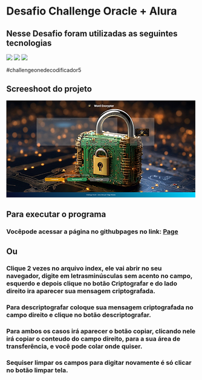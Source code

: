 # Desafio Challenge Oracle + Alura

## Nesse Desafio foram utilizadas as seguintes tecnologias
<div>
    <img src="https://img.shields.io/badge/-HTML%205-E34F26?logo=html5&logoColor=white&style=for-the-badge">
    <img src="https://img.shields.io/badge/-CSS%203-1572B6?logo=css3&logoColor=white&style=for-the-badge">
    <img src="https://img.shields.io/badge/-JAVASCRIPT-F7DF1E?logo=javascript&logoColor=white&style=for-the-badge">
</div>

#challengeonedecodificador5

## Screeshoot do projeto
![](./assets/images/Screenshot_Projeto.png)

## Para executar o programa 

### Vocêpode acessar a página no githubpages no link: <a href="https://thiagotmdev.github.io/Challenge-Criptografia-Oracle-Alura/" target="_blank">Page</a>

## Ou

### Clique 2 vezes no arquivo index, ele vai abrir no seu navegador, digite em letrasminúsculas sem acento no campo, esquerdo e depois clique no botão Criptografar e do lado direito ira aparecer sua mensagem criptografada.

### Para descriptografar coloque sua mensagem criptografada no campo direito e clique no botão descriptografar.

###  Para ambos os casos irá aparecer o botão copiar, clicando nele irá copiar o conteudo do campo direito, para a sua área de transferência, e você pode colar onde quiser.

### Sequiser limpar os campos para digitar novamente é só clicar no botão limpar tela.